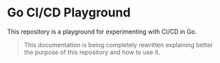 # Go CI/CD Playground

This repository is a playground for experimenting with CI/CD in Go.

> This documentation is being completely rewritten explaining better the purpose of this repository and how to use it.
